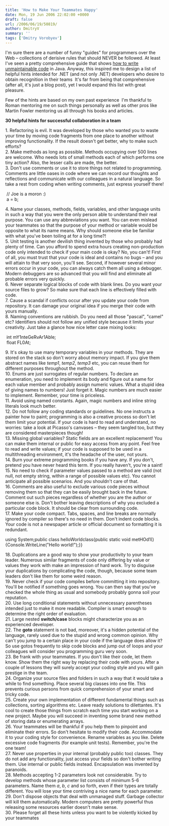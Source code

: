 ```yaml
---
title: 'How to Make Your Teammates Happy'
date: Mon, 19 Jun 2006 22:02:00 +0000
draft: false
url: /2006/06/19/50819/
author: DmitryV
summary: ''
tags: ['Dmitry Vorobyev']
---
```


I'm sure there are a number of funny "guides" for programmers over the Web – collections of derisive rules that should NEVER be followed. At least I've seen a pretty comprehensive guide that shows [how to write unmaintainable code][1] in Java. Anyway, this inspired me to design a list of helpful hints intended for .NET (and not only .NET) developers who desire to obtain recognition in their teams  It's far from being that comprehensive (after all, it's just a blog post), yet I would expand this list with great pleasure.

Few of the hints are based on my own past experience  I'm thankful to Roman mentoring me on such things personally as well as other pros like Martin Fowler mentoring us all through his books and articles.

**30 helpful hints for successful collaboration in a team**

1\. Refactoring is evil. It was developed by those who wanted you to waste your time by moving code fragments from one place to another without improving functionality. If the result doesn't get better, why to make such efforts?  
2\. Make methods as long as possible. Methods occupying over 500 lines are welcome. Who needs lots of small methods each of which performs one tiny action? Also, the lesser calls are made, the better.  
3\. Don't use comments or use it to store things not related to programming. Comments are little oases in code where we can record our thoughts and reflections and communicate with our colleagues in a natural language. So take a rest from coding when writing comments, just express yourself there!

 // Joe is a moron :)  
 a = b;

4\. Name your classes, methods, fields, variables, and other language units in such a way that you were the only person able to understand their real purpose. You can use any abbreviations you want. You can even mislead your teammates so that the purpose of your method or variable would be opposite to what its name means. Why should someone else be familiar with what you've been toiling at for a long time?!  
5\. Unit testing is another devilish thing invented by those who probably had plenty of time. Can you afford to spend extra hours creating non-production code only intended to check if your main code is okay? No, you can't! First of all, you must trust that your code is ideal and contains no bugs – and you will attain to that very soon, you'll see. Second, if however several minor errors occur in your code, you can always catch them all using a debugger. Modern debuggers are so advanced that you will find and eliminate all probable errors very quickly.  
6\. Never separate logical blocks of code with blank lines. Do you want your source files to grow? So make sure that each line is effectively filled with code.  
7\. Cause a scandal if conflicts occur after you update your code from repository. It can damage your original idea if you merge their code with yours manually.  
8\. Naming conventions are rubbish. Do you need all those "pascal", "camel" etc? Identifiers should not follow any unified style because it limits your creativity. Just take a glance how nice letter case mixing looks:

 int mY1nteGeRvAr1Able;  
 float FL0At;

9\. It's okay to use many temporary variables in your methods. They are stored on the stack so don't worry about memory impact. If you give them abstract names like _temp1_, _temp2_, _temp3_ etc, you can reuse them for different purposes throughout the method.  
10\. Enums are just surrogates of regular numbers. To declare an enumeration, you need to implement its body and figure out a name for each value member and probably assign numeric values. What a stupid idea of giving names to numbers! Just forget it. Magic numbers are much easier to implement. Remember, your time is priceless.  
11\. Avoid using named constants. Again, magic numbers and inline string literals look much better.  
12\. Do not follow any coding standards or guidelines. No one instructs a painter how to paint; programming is also a creative process so don't let them limit your potential. If your code is hard to read and understand, no worries: take a look at Picasso's canvases – they seem tangled too, but they are considered masterpieces though!  
13\. Missing global variables? Static fields are an excellent replacement! You can make them internal or public for easy access from any point. Feel free to read and write values; if your code is supposed to be used in a multithreading environment, it's the headache of the user, not yours.  
14\. Burn your extreme programming books if you have any. If you don't, pretend you have never heard this term. If you really haven't, you're a saint!  
15\. No need to check if parameter values passed to a method are valid (not null, not empty string, within a range of possible values etc). You cannot anticipate all possible scenarios. And you shouldn't care of that.  
16\. Comments are also useful to exclude various code pieces without removing them so that they can be easily brought back in the future. Comment out such pieces regardless of whether you are the author or someone else is. Don't bother leaving descriptions of why you excluded a particular code block. It should be clear from surrounding code.  
17\. Make your code compact. Tabs, spaces, and line breaks are normally ignored by compiler so there's no need in them. Don't indent code blocks. Your code is not a newspaper article or official document so formatting it is redundant.

using System;public class helloWorldclass{public static void metHOd1(){Console.WriteLine("Hello world!");}}  
  
18\. Duplications are a good way to show your productivity to your team leader. Numerous similar fragments of code only differing by value or values they work with make an impression of hard work. Try to disguise your duplications by complicating the code, though, because some team leaders don't like them for some weird reason.  
19\. Never check if your code compiles before committing it into repository. You'll be notified if something goes wrong. You can then say that you've checked the whole thing as usual and somebody probably gonna soil your reputation.  
20\. Use long conditional statements without unnecessary parentheses intended just to make it more readable. Compiler is smart enough to determine the right order of evaluation.  
21\. Large nested **switch/case** blocks might characterize you as an experienced developer.  
22\. The **goto** statement is not bad, moreover, it's a hidden potential of the language, rarely used due to the stupid and wrong common opinion. Why can't you jump to a certain place in your code if the language does allow it? So use gotos frequently to skip code blocks and jump out of loops and your colleagues will consider you programming guru very soon.  
23\. Be frank with your teammates. If you don't like their code, let them know. Show them the right way by replacing their code with yours. After a couple of lessons they will surely accept your coding style and you will gain prestige in the team.  
24\. Organize your source files and folders in such a way that it would take a while to find something. Place several big classes into one file. This prevents curious persons from quick comprehension of your smart and tricky code.  
25\. Create your own implementation of different fundamental things such as collections, sorting algorithms etc. Leave ready solutions to dilettantes. It's cool to create those things from scratch each time you start working on a new project. Maybe you will succeed in inventing some brand new method of storing data or enumerating arrays.  
26\. Your teammates will be thankful if you help them to pinpoint and eliminate their errors. So don't hesitate to modify their code. Accommodate it to your coding style for convenience. Rename variables as you like. Delete excessive code fragments (for example unit tests). Remember, you're the one team!  
27\. Never use properties in your internal (probably public too) classes. They do not add any functionality, just access your fields so don't bother writing them. Use internal or public fields instead. Encapsulation was invented by paranoids.  
28\. Methods accepting 1-2 parameters look not considerable. Try to develop methods whose parameter list consists of minimum 5-6 parameters. Name them _a_, _b_, _c_ and so forth, even if their types are totally different. You will lose your time contriving a nice name for each parameter.  
29\. Don't dispose objects that deal with unmanaged stuff. Garbage collector will kill them automatically. Modern computers are pretty powerful thus releasing some resources earlier doesn't make sense.  
30\. Please forget all these hints unless you want to be violently kicked by your teammates




[1]: http://www.mindprod.com/jgloss/unmain.html




